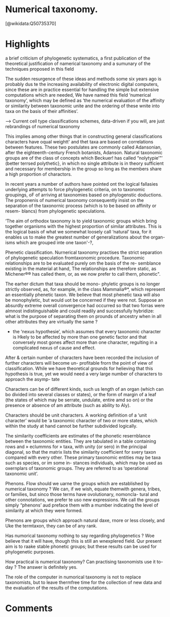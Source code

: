 
Numerical taxonomy.
===================
  
  [@wikidata:Q50735370]  

# Highlights
a brief criticism of phylogenetic systematics, a first publication of the theoretical justification of namerical taxonomy and a sumunary of the techniques proposed in this field

The sudden resurgence of these ideas and methods some six years ago is probably dus te the increasing availability of electronic digital computers, since these are in practice essential for handling the simple but extensive computations which are needed, We have named this fleld ‘numerical taxonomy’,
which may be defined as ‘the numerical evaluation of the affinity or similarity between taxonomic unite and the ordering of these wnite into taxa on the basis of their affinities’.

--> Current cell type classifications schemes, data-driven if you will, are just rebrandings of numerical taxonomy

This implies among other things that in constructing general classifications characters have oqual weightt' and thet taxa are based on correlations between features. These two postulates are commonly called Adansonian, after the eighteenth-century French botanists, Adanson. Natural taxonomic groups are of the class of concepts which Beckuer! has called “nolytypie’”’ (better terrsed polythetic}, in which no single attribute is in theory sufficient and necessary for membership in the group so long as the members share a high proportion of charactors.

In recent years a number of authors have pointed ont the logical fallasies underlying attempts to force phylogenetic criteria, on to taxonomic groupings, oF of arriving at taxonomies based on phylogenstic doductions. The proponenis of numerical taxonomy consequently insist on the separation of the taxonornic process (which is to be based on affinity or resem- blancs) from phylogenetic speculations.

‘The aim of orthodox taxonomy is to yield taxonomic groups which bring together organisms with the highest proportion of similar attributes. This is the logical basis of what we somewhat loosely call ‘natural’ taxa, for it enables us to make the greatest number of generalizations about the organ- isms which are grouped inte one taxon'-?,

Phenetic classification. Nurnerical taxonomy practises the strict separation of phylogenetic speculation fromtaxonomic procedure. Taxonomic relationships are to be evaluated purely om the basis of the re- semblance existing in the material at hand, The relationships are therefore static, as Michener®® has called them, or, as we now prefer to call thern, phonetic".

The earher dictum that taxa should be mono- phyletic groups is no longer strictly observed, as, for example, in the class Mammalia®*, which represent an essentially phenetic taxon. We believe that most phenetic taxa will also be monophyletic, but would uot be concerned if they were not. Suppose an absurdly extreme overall convergence had occurred so that two forras were almnost indistinguishable and could readily and successfully hybridize: what is the purpose of separating them on prounds of ancestry when in all other attributes they are virtually the same ?

- the ‘nexus hypothesie’, which assumes that every taxonomic character is Hkely to be affected by more than one genetic factor and that conversely most gones affect more than one character, regulting in a complicated nexus of cause and effect.

After & certain number of characters have been recorded the inclusion of further characters will become un- profitable frorn the point of view of classification. While we have theoretical grounds for helieving that this hypothesis is true, yet we would need a very large number of characters to approach the asymp- tate

Characters can be of different kinds, such us length of an organ (which can bo divided into several classes or states), or the form of margin of a leaf (the states of which may be serrate, undulate, entire amd so on) or the presence or absence of am attribute (such as ability to Aly).

Characters should be unit characters. A working definition of a ‘unit character’ would be ‘a taxonomic character of two or more states, which within the study at hand
cannot be further subdivided logically.

The similarity coefficients are estimates of the phonetic resernblance between the taxonomic entities.
They are tabulated in a table containing rows and » eclummns for » taxa, with unity {or sero) in the principal diagonal, so that
the matrix lists the similarity coefficient for svery taxon compared with every other. These primary taxonomic entities may be taxa
such as species, or im some in- stances individuals, which may be used as oxernplars of taxonomic groups. They are referred to as ‘operational taxonomic unit’.

Phenons. Flow should we uarne the groups which are established by numerical taxonomy ? We can, if we wish, equate themwith genera, tribes, or families, but sinco those terms have ovolutionary, nomoncla- tural and other connotations, we prefer te uso new expressions. We call the groups simply “phenons’ aud preface them with a mumber indicating the level of similarity at which they were formed.

Phenons are groups which approach natural daxe, rnore or less closely, and Uke the termtaxon, they can be of any rank.

Has numorical taxonomy nothing to say regarding phylogenetics ? Woe believe that it will have, though this is still an wnexplered field. Qur present aim is to raake stable phonetic groups; but these results can be used for phylogenetic purposes.

How practical is numerical taxonomy? Can practising taxonomists use it to-day ? The answer is definitely yes.

The role of the computer in numorical taxonomy is not to replace taxonomists, but to leave thermfree time for the collection of new data and the evaluation of the results of the computations.
# Comments

